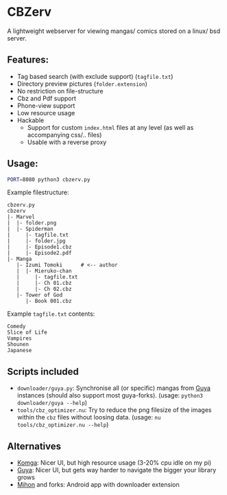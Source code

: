 # CBZerv

A lightweight webserver for viewing mangas/ comics stored on a linux/ bsd server.

## Features:

* Tag based search (with exclude support) (`tagfile.txt`)
* Directory preview pictures (`folder.extension`)
* No restriction on file-structure
* Cbz and Pdf support
* Phone-view support
* Low resource usage
* Hackable
   * Support for custom `index.html` files at any level (as well as accompanying css/.. files)
   * Usable with a reverse proxy

## Usage:

```sh
PORT=8080 python3 cbzerv.py
```

Example filestructure:
```
cbzerv.py
cbzerv
|- Marvel
|  |- folder.png
|  |- Spiderman
|     |- tagfile.txt
|     |- folder.jpg
|     |- Episode1.cbz
|     |- Episode2.pdf
|- Manga
   |- Izumi Tomoki      # <-- author
   |  |- Mieruko-chan
   |     |- tagfile.txt
   |     |- Ch 01.cbz
   |     |- Ch 02.cbz
   |- Tower of God
      |- Book 001.cbz
```

Example `tagfile.txt` contents:
```
Comedy
Slice of Life
Vampires
Shounen
Japanese
```

## Scripts included

* `downloader/guya.py`: Synchronise all (or specific) mangas from [Guya][] instances (should also support most guya-forks). (usage: `python3 downloader/guya --help`)
* `tools/cbz_optimizer.nu`: Try to reduce the png filesize of the images within the `cbz` files without loosing data. (usage: `nu tools/cbz_optimizer.nu --help`)

## Alternatives

* [Komga](https://komga.org/): Nicer UI, but high resource usage (3-20% cpu idle on my pi)
* [Guya][]: Nicer UI, but gets way harder to navigate the bigger your library grows
* [Mihon](https://github.com/mihonapp/mihon) and forks: Android app with downloader extension

[Guya]: https://github.com/subject-f/guyamoe
